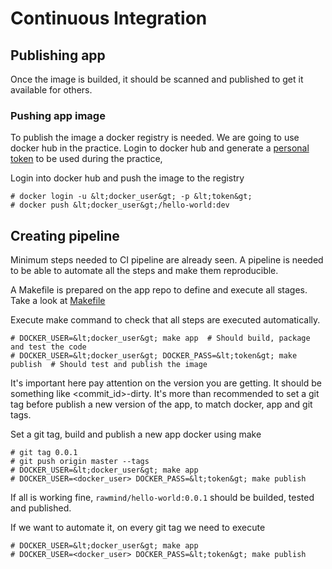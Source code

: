 # Continuous Integration

## Publishing app
  
Once the image is builded, it should be scanned and published to get it available for others.

### Pushing app image

To publish the image a docker registry is needed. We are going to use docker hub in the practice. Login to docker hub and generate a [personal token](https://www.docker.com/blog/docker-hub-new-personal-access-tokens/) to be used during the practice, 

Login into docker hub and push the image to the registry

```
# docker login -u &lt;docker_user&gt; -p &lt;token&gt;
# docker push &lt;docker_user&gt;/hello-world:dev
```

## Creating pipeline

Minimum steps needed to CI pipeline are already seen. A pipeline is needed to be able to automate all the steps and make them reproducible. 

A Makefile is prepared on the app repo to define and execute all stages. Take a look at [Makefile](https://github.com/rawmind0/hello-world-app/blob/master/Makefile)

Execute make command to check that all steps are executed automatically.

```
# DOCKER_USER=&lt;docker_user&gt; make app  # Should build, package and test the code
# DOCKER_USER=&lt;docker_user&gt; DOCKER_PASS=&lt;token&gt; make publish  # Should test and publish the image
```

It's important here pay attention on the version you are getting. It should be something like &lt;commit_id&gt;-dirty. It's more than recommended to set a git tag before publish a new version of the app, to match docker, app and git tags.

Set a git tag, build and publish a new app docker using make

```
# git tag 0.0.1
# git push origin master --tags
# DOCKER_USER=&lt;docker_user&gt; make app
# DOCKER_USER=<docker_user> DOCKER_PASS=&lt;token&gt; make publish
```

If all is working fine, `rawmind/hello-world:0.0.1` should be builded, tested and published.

If we want to automate it, on every git tag we need to execute

```
# DOCKER_USER=&lt;docker_user&gt; make app
# DOCKER_USER=<docker_user> DOCKER_PASS=&lt;token&gt; make publish
```